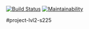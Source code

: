 [![Build Status](https://travis-ci.org/UsmanAAV/project-lvl2-s225.svg?branch=master)](https://travis-ci.org/UsmanAAV/project-lvl2-s225)
[![Maintainability](https://api.codeclimate.com/v1/badges/e854b4e74661dc02b662/maintainability)](https://codeclimate.com/github/UsmanAAV/project-lvl2-s225/maintainability)

#project-lvl2-s225
